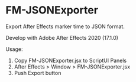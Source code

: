 # FM-JSONExporter
Export After Effects marker time to JSON format.

Develop with Adobe After Effects 2020 (17.1.0)

Usage:
1. Copy FM-JSONExporter.jsx to ScriptUI Panels
2. After Effects > Window > FM-JSONExporter.jsx
3. Push Export button

